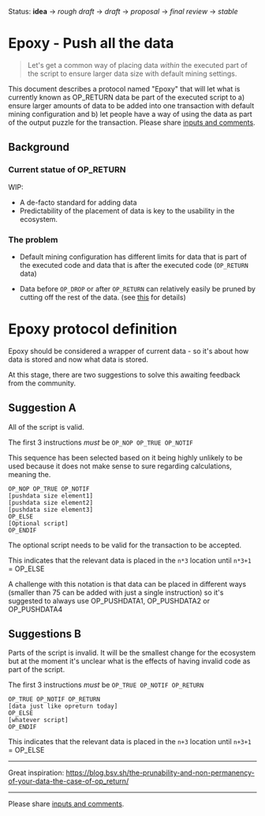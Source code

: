 Status: __idea__ → _rough draft_ → _draft_ → _proposal_ → _final review_ → _stable_


# Epoxy - Push all the data



> Let's get a common way of placing data _within_ the executed part of the script to ensure larger data size with default mining settings.

This document describes a protocol named "Epoxy" that will let what is currently known as OP_RETURN data be part of the executed script to a) ensure larger amounts of data to be added into one transaction with default mining configuration and b) let people have a way of using the data as part of the output puzzle for the transaction. 
Please share [inputs and comments](https://github.com/bico-media/epoxy/issues). 



## Background

### Current statue of OP_RETURN

WIP:

- A de-facto standard for adding data
- Predictability of the placement of data is key to the usability in the ecosystem. 


### The problem

- Default mining configuration has different limits for data that is part of the executed code and data that is after the executed code (`OP_RETURN` data)

- Data before `OP_DROP` or after `OP_RETURN` can relatively easily be pruned by cutting off the rest of the data. (see [this](https://blog.bsv.sh/the-prunability-and-non-permanency-of-your-data-the-case-of-op_return/) for details)




# Epoxy protocol definition

Epoxy should be considered a wrapper of current data - so it's about how data is stored and now what data is stored. 

At this stage, there are two suggestions to solve this awaiting feedback from the community. 

## Suggestion A

All of the script is valid. 

The first 3 instructions _must_ be `OP_NOP OP_TRUE OP_NOTIF`

This sequence has been selected based on it being highly unlikely to be used because it does not make sense to sure regarding calculations, meaning the.



```
OP_NOP OP_TRUE OP_NOTIF
[pushdata size element1]
[pushdata size element2]
[pushdata size element3]
OP_ELSE
[Optional script]
OP_ENDIF
```

The optional script needs to be valid for the transaction to be accepted.

This indicates that the relevant data is placed in the `n*3` location until `n*3+1` = OP_ELSE

A challenge with this notation is that data can be placed in different ways (smaller than 75 can be added with just a single instruction) so it's suggested to always use OP_PUSHDATA1, OP_PUSHDATA2 or OP_PUSHDATA4


## Suggestions B

Parts of the script is invalid. It will be the smallest change for the ecosystem but at the moment it's unclear what is the effects of having invalid code as part of the script. 

The first 3 instructions _must_ be `OP_TRUE OP_NOTIF OP_RETURN`


```
OP_TRUE OP_NOTIF OP_RETURN
[data just like opreturn today]
OP_ELSE
[whatever script]
OP_ENDIF
```

This indicates that the relevant data is placed in the `n+3` location until `n+3+1` = OP_ELSE



----

Great inspiration: https://blog.bsv.sh/the-prunability-and-non-permanency-of-your-data-the-case-of-op_return/




----

Please share [inputs and comments](https://github.com/bico-media/epoxy/issues).